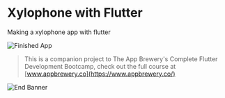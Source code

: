 # Xylophone with Flutter
 Making a xylophone app with flutter

![Finished App](https://github.com/londonappbrewery/Images/blob/master/xylophone-flutter.png)

>This is a companion project to The App Brewery's Complete Flutter Development Bootcamp, check out the full course at [www.appbrewery.co](https://www.appbrewery.co/)

![End Banner](https://github.com/londonappbrewery/Images/blob/master/readme-end-banner.png)
